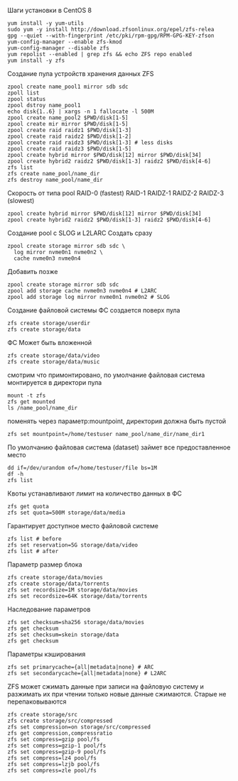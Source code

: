 Шаги установки в CentOS 8
```
yum install -y yum-utils
sudo yum -y install http://download.zfsonlinux.org/epel/zfs-relea
gpg --quiet --with-fingerprint /etc/pki/rpm-gpg/RPM-GPG-KEY-zfson
yum-config-manager --enable zfs-kmod
yum-config-manager --disable zfs
yum repolist --enabled | grep zfs && echo ZFS repo enabled
yum install -y zfs
```
Создание пула устройств хранения данных ZFS
```
zpool create name_pool1 mirror sdb sdc
zpoll list
zpool status
zpool dstroy name_pool1
echo disk{1..6} | xargs -n 1 fallocate -l 500M
zpool create name_pool2 $PWD/disk[1-5]
zpool create mir mirror $PWD/disk[1-5]
zpool create raid raidz1 $PWD/disk[1-3]
zpool create raid raidz2 $PWD/disk[1-2]
zpool create raid raidz3 $PWD/disk[1-3] # less disks
zpool create raid raidz3 $PWD/disk[1-5]
zpool create hybrid mirror $PWD/disk[12] mirror $PWD/disk[34]
zpool create hybrid2 raidz2 $PWD/disk[1-3] raidz2 $PWD/disk[4-6]
zfs list
zfs create name_pool/name_dir
zfs destroy name_pool/name_dir
```
Скорость от типа pool
RAID-0 (fastest)
RAID-1
RAIDZ-1
RAIDZ-2
RAIDZ-3 (slowest)
```
zpool create hybrid mirror $PWD/disk[12] mirror $PWD/disk[34]
zpool create hybrid2 raidz2 $PWD/disk[1-3] raidz2 $PWD/disk[4-6]
```
Создание pool с SLOG и L2LARC
Создать сразу
```
zpool create storage mirror sdb sdc \
  log mirror nvme0n1 nvme0n2 \
  cache nvme0n3 nvme0n4
```
Добавить позже
```
zpool create storage mirror sdb sdc
zpool add storage cache nvme0n3 nvme0n4 # L2ARC
zpool add storage log mirror nvme0n1 nvme0n2 # SLOG
```
Создание файловой системы
ФС создается поверх пула
```
zfs create storage/userdir
zfs create storage/data
```
ФС Может быть вложенной
```
zfs create storage/data/video
zfs create storage/data/music
```
смотрим что примонтировано, по умолчание файловая система монтируется в директори пула 
```
mount -t zfs
zfs get mounted
ls /name_pool/name_dir
```
поменять через параметр:mountpoint, директория должна быть пустой
```
zfs set mountpoint=/home/testuser name_pool/name_dir/name_dir1
```
По умолчанию файловая система (dataset) займет все предоставленное место
```
dd if=/dev/urandom of=/home/testuser/file bs=1M
df -h
zfs list
```
Квоты устанавливают лимит на количество
данных в ФС
```
zfs get quota
zfs set quota=500M storage/data/media
```
Гарантирует доступное место файловой системе
```
zfs list # before
zfs set reservation=5G storage/data/video
zfs list # after
```
Параметр размер блока
```
zfs create storage/data/movies
zfs create storage/data/torrents
zfs set recordsize=1M storage/data/movies
zfs set recordsize=64K storage/data/torrents
```
Наследование параметров
```
zfs set checksum=sha256 storage/data/movies
zfs get checksum
zfs set checksum=skein storage/data
zfs get checksum
```
Параметры кэширования
```
zfs set primarycache={all|metadata|none} # ARC
zfs set secondarycache={all|metadata|none} # L2ARC
```
ZFS может сжимать данные при записи на файловую систему и разжимать их при чтении
только новые данные сжимаются. Старые не перепаковываются
```
zfs create storage/src
zfs create storage/src/compressed
zfs set compression=on storage/src/compressed
zfs get compression,compressratio
zfs set compress=gzip pool/fs
zfs set compress=gzip-1 pool/fs
zfs set compress=gzip-9 pool/fs
zfs set compress=lz4 pool/fs
zfs set compress=lzjb pool/fs
zfs set compress=zle pool/fs
```
